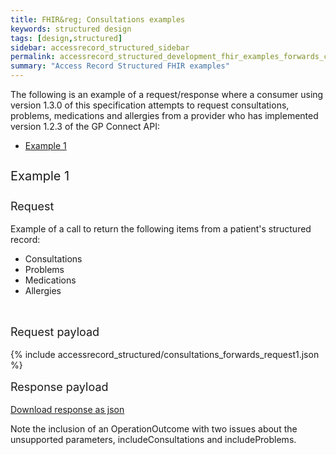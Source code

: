 ```yaml
---
title: FHIR&reg; Consultations examples
keywords: structured design
tags: [design,structured]
sidebar: accessrecord_structured_sidebar
permalink: accessrecord_structured_development_fhir_examples_forwards_consultations.html
summary: "Access Record Structured FHIR examples"
---
```




The following is an example of a request/response where a consumer using version 1.3.0 of this specification attempts to request consultations, problems, medications and allergies from a provider who has implemented version 1.2.3 of the GP Connect API:

<ul id="profileTabs" class="nav nav-tabs">
    <li class="active"><a class="noCrossRef" href="#example1" data-toggle="tab">Example 1</a></li>
</ul>

<div class="tab-content">
<div role="tabpanel" class="tab-pane active" id="example1">

<p style="line-height: 2; font-size: 20px">Example 1</p>
<p style="line-height: 1; font-size: 18px">Request</p>

<p>Example of a call to return the following items from a patient's structured record:</p>

<ul>
  <li>Consultations</li>
  <li>Problems</li>
  <li>Medications</li>
  <li>Allergies</li>
</ul>

<br>
<p style="line-height: 1; font-size: 18px">Request payload</p>

{% include accessrecord_structured/consultations_forwards_request1.json %}

<p style="line-height: 1; font-size: 18px">Response payload</p>

<a href="pages/accessrecord_structured/consultations_forwards_response1.json">Download response as json</a>

Note the inclusion of an OperationOutcome with two issues about the unsupported parameters, includeConsultations and includeProblems.


</div>

</div>
